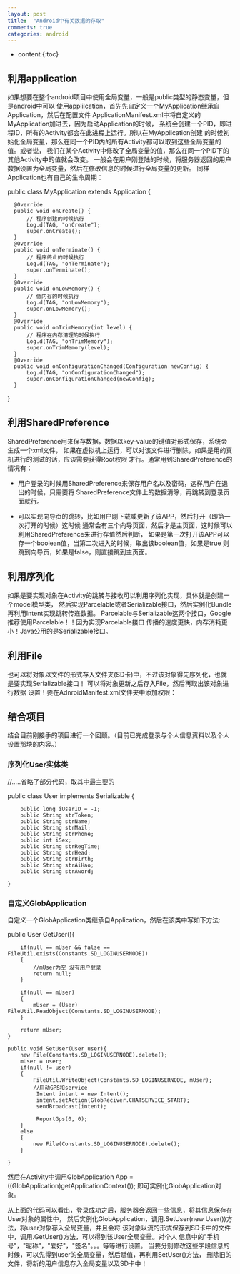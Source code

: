 ```yaml
---
layout: post
title:  "Android中有关数据的存取"
comments: true
categories: android
---
```


* content
{:toc}

## 利用application

如果想要在整个android项目中使用全局变量，一般是public类型的静态变量，但是android中可以
使用applilcation，首先先自定义一个MyApplication继承自Application，然后在配置文件
ApplicationManifest.xml中将自定义的MyApplication加进去，因为启动Application的时候，
系统会创建一个PID，即进程ID，所有的Activity都会在此进程上运行。所以在MyApplication创建
的时候初始化全局变量，那么在同一个PID内的所有Activity都可以取到这些全局变量的值。或者说，
我们在某个Activity中修改了全局变量的值，那么在同一个PID下的其他Activity中的值就会改变。
一般会在用户刚登陆的时候，将服务器返回的用户数据设置为全局变量，然后在修改信息的时候进行全局变量的更新。
同样Application也有自己的生命周期：


  public class MyApplication extends Application {

      @Override
      public void onCreate() {
          // 程序创建的时候执行
          Log.d(TAG, "onCreate");
          super.onCreate();
      }
      @Override
      public void onTerminate() {
          // 程序终止的时候执行
          Log.d(TAG, "onTerminate");
          super.onTerminate();
      }
      @Override
      public void onLowMemory() {
          // 低内存的时候执行
          Log.d(TAG, "onLowMemory");
          super.onLowMemory();
      }
      @Override
      public void onTrimMemory(int level) {
          // 程序在内存清理的时候执行
          Log.d(TAG, "onTrimMemory");
          super.onTrimMemory(level);
      }
      @Override
      public void onConfigurationChanged(Configuration newConfig) {
          Log.d(TAG, "onConfigurationChanged");
          super.onConfigurationChanged(newConfig);
      }

  }

## 利用SharedPreference

SharedPreference用来保存数据，数据以key-value的键值对形式保存，系统会生成一个xml文件，
如果在虚拟机上运行，可以对该文件进行删除，如果是用的真机进行的测试的话，应该需要获得Root权限
才行。通常用到SharedPreference的情况有：

* 用户登录的时候用SharedPreference来保存用户名以及密码，这样用户在退出的时候，只需要将
SharedPreference文件上的数据清除，再跳转到登录页面就行。

* 可以实现向导页的跳转，比如用户刚下载或更新了该APP，然后打开（即第一次打开的时候）这时候
通常会有三个向导页面，然后才是主页面，这时候可以利用SharedPreference来进行存值然后判断，
如果是第一次打开该APP可以存一个boolean值，当第二次进入的时候，取出该boolean值，如果是true
则跳到向导页，如果是false，则直接跳到主页面。

## 利用序列化

如果是要实现对象在Activity的跳转与接收可以利用序列化实现，具体就是创建一个model模型类，
然后实现Parcelable或者Serializable接口，然后实例化Bundle再利用Intent实现跳转传递数据。
Parcelable与Serializable这两个接口，Google推荐使用Parcelable！！因为实现Parcelable接口
传播的速度更快，内存消耗更小！Java公用的是Serializable接口。

## 利用File

也可以将对象以文件的形式存入文件夹(SD卡)中，不过该对象得先序列化，也就是要实现Serializable接口！
可以将对象更新之后存入File，然后再取出该对象进行数据
设置！要在AdnroidManifest.xml文件夹中添加权限：
<uses-permission android:name="android.permission.WRITE_EXTERNAL_STORAGE" />
<uses-permission android:name="android.permission.READ_EXTERNAL_STORAGE" />

## 结合项目

结合目前刚接手的项目进行一个回顾。（目前已完成登录与个人信息资料以及个人设置那块的内容。）

### 序列化User实体类

//.....省略了部分代码，取其中最主要的

  public class User implements Serializable {

  		public long iUserID = -1;
  		public String strToken;
  		public String strName;
  		public String strMail;
  		public String strPhone;
  		public int iSex;
  		public String strRegTime;
  		public String strHead;
  		public String strBirth;
  		public String strAiHao;
  		public String strAword;

  	}

### 自定义GlobApplication

自定义一个GlobApplication类继承自Application，然后在该类中写如下方法:

  public User GetUser(){

  		if(null == mUser && false == FileUtil.exists(Constants.SD_LOGINUSERNODE))
  		{
  			//mUser为空 没有用户登录
  			return null;
  		}

  		if(null == mUser)
  		{
  			mUser = (User) FileUtil.ReadObject(Constants.SD_LOGINUSERNODE);
  		}

  		return mUser;
  	}

	public void SetUser(User user){
		new File(Constants.SD_LOGINUSERNODE).delete();
		mUser = user;
		if(null != user)
		{
			FileUtil.WriteObject(Constants.SD_LOGINUSERNODE, mUser);
			//启动GPS和service
			 Intent intent = new Intent();
			 intent.setAction(GlobReciver.CHATSERVICE_START);
			 sendBroadcast(intent);  

			 ReportGps(0, 0);
		}
		else
		{
			new File(Constants.SD_LOGINUSERNODE).delete();
		}

	}
  
然后在Activity中调用GlobApplication App = ((GlobApplication)getApplicationContext());
即可实例化GlobApplication对象。

从上面的代码可以看出，登录成功之后，服务器会返回一些信息，将其信息保存在User对象的属性中，
然后实例化GlobApplication，调用.SetUser(new User())方法，将user对象存入全局变量，并且会将
该对象以流的形式保存到SD卡中的文件中，调用.GetUser()方法，可以得到该User全局变量。对个人
信息中的"手机号"，"昵称"，"爱好"，"签名"。。。等等进行设置。
当要分别修改这些字段信息的时候，可以先得到user的全局变量，然后赋值，再利用SetUser()方法，
删除旧的文件，将新的用户信息存入全局变量以及SD卡中！
